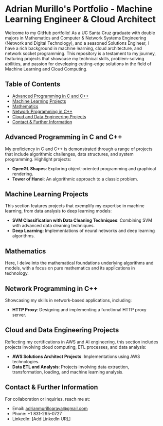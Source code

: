 # Adrian Murillo's Portfolio - Machine Learning Engineer & Cloud Architect

Welcome to my GitHub portfolio! As a UC Santa Cruz graduate with double majors in Mathematics and Computer & Network Systems Engineering (Network and Digital Technology), and a seasoned Solutions Engineer, I have a rich background in machine learning, cloud architecture, and network socket programming. This repository is a testament to my journey, featuring projects that showcase my technical skills, problem-solving abilities, and passion for developing cutting-edge solutions in the field of Machine Learning and Cloud Computing.

## Table of Contents
- [Advanced Programming in C and C++](#advanced-programming-in-c-and-c)
- [Machine Learning Projects](#machine-learning-projects)
- [Mathematics](#mathematics)
- [Network Programming in C++](#network-programming-in-c)
- [Cloud and Data Engineering Projects](#cloud-and-data-engineering-projects)
- [Contact & Further Information](#contact--further-information)

## Advanced Programming in C and C++
My proficiency in C and C++ is demonstrated through a range of projects that include algorithmic challenges, data structures, and system programming. Highlight projects:
- **OpenGL Shapes**: Exploring object-oriented programming and graphical rendering.
- **Tower of Hanoi**: An algorithmic approach to a classic problem.

## Machine Learning Projects
This section features projects that exemplify my expertise in machine learning, from data analysis to deep learning models:
- **SVM Classification with Data Cleaning Techniques**: Combining SVM with advanced data cleaning techniques.
- **Deep Learning**: Implementations of neural networks and deep learning algorithms.

## Mathematics
Here, I delve into the mathematical foundations underlying algorithms and models, with a focus on pure mathematics and its applications in technology.

## Network Programming in C++
Showcasing my skills in network-based applications, including:
- **HTTP Proxy**: Designing and implementing a functional HTTP proxy server.

## Cloud and Data Engineering Projects
Reflecting my certifications in AWS and AI engineering, this section includes projects involving cloud computing, ETL processes, and data analysis:
- **AWS Solutions Architect Projects**: Implementations using AWS technologies.
- **Data ETL and Analysis**: Projects involving data extraction, transformation, loading, and machine learning analysis.

## Contact & Further Information
For collaboration or inquiries, reach me at:
- Email: [adrianmurilloaraya@gmail.com](mailto:adrianmurilloaraya@gmail.com)
- Phone: +1 831-295-0727
- LinkedIn: [Add LinkedIn URL]
